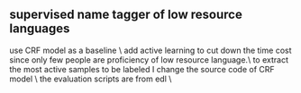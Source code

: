 supervised name tagger of low  resource languages
--------------------------------------------------
use CRF model as a baseline \\
add active learning to cut down the time cost since only few people are proficiency of low resource language.\\
to extract the most active samples to be labeled I change the source code of CRF model \\
the evaluation scripts are from edl \\
